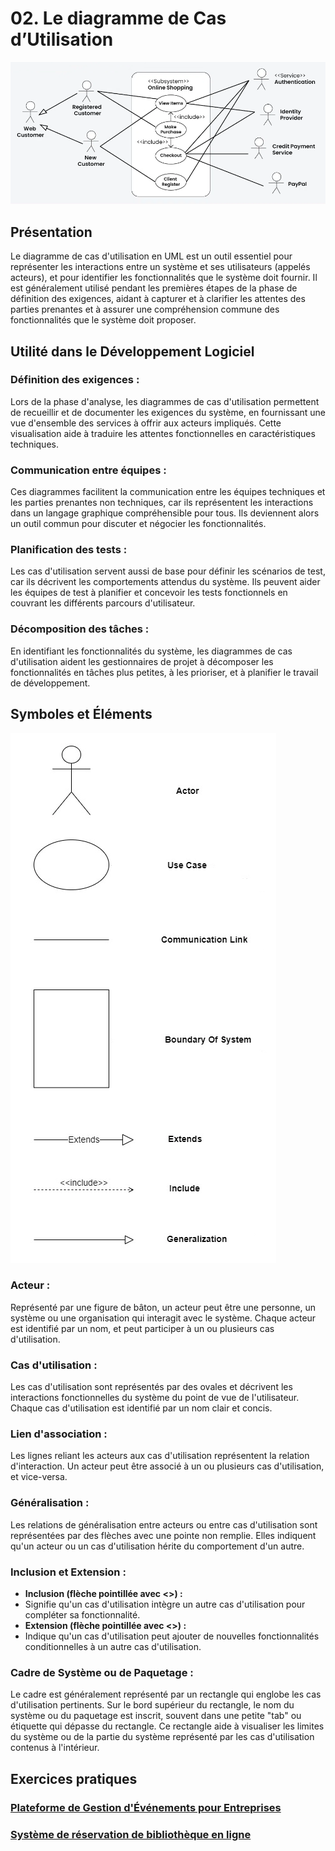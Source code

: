 # 02. Le diagramme de Cas d’Utilisation

![02-example.png](../images/02-example.png)

## Présentation

Le diagramme de cas d'utilisation en UML est un outil essentiel pour représenter les interactions entre un système et
ses utilisateurs (appelés acteurs), et pour identifier les fonctionnalités que le système doit fournir. Il est
généralement utilisé pendant les premières étapes de la phase de définition des exigences, aidant à capturer et à
clarifier les attentes des parties prenantes et à assurer une compréhension commune des fonctionnalités que le système
doit proposer.

## Utilité dans le Développement Logiciel

### Définition des exigences :

Lors de la phase d'analyse, les diagrammes de cas d'utilisation permettent de recueillir et de documenter les exigences
du système, en fournissant une vue d'ensemble des services à offrir aux acteurs impliqués. Cette visualisation aide à
traduire les attentes fonctionnelles en caractéristiques techniques.

### Communication entre équipes :

Ces diagrammes facilitent la communication entre les équipes techniques et les parties prenantes non techniques, car ils
représentent les interactions dans un langage graphique compréhensible pour tous. Ils deviennent alors un outil commun
pour discuter et négocier les fonctionnalités.

### Planification des tests :

Les cas d'utilisation servent aussi de base pour définir les scénarios de test, car ils décrivent les comportements
attendus du système. Ils peuvent aider les équipes de test à planifier et concevoir les tests fonctionnels en couvrant
les différents parcours d'utilisateur.

### Décomposition des tâches :

En identifiant les fonctionnalités du système, les diagrammes de cas d'utilisation aident les gestionnaires de projet à
décomposer les fonctionnalités en tâches plus petites, à les prioriser, et à planifier le travail de développement.

## Symboles et Éléments

![02-symbols.png](../images/02-symbols.png)

### Acteur :

Représenté par une figure de bâton, un acteur peut être une personne, un système ou une organisation qui interagit avec
le système. Chaque acteur est identifié par un nom, et peut participer à un ou plusieurs cas d'utilisation.

### Cas d'utilisation :

Les cas d'utilisation sont représentés par des ovales et décrivent les interactions fonctionnelles du système du point
de vue de l'utilisateur. Chaque cas d'utilisation est identifié par un nom clair et concis.

### Lien d'association :

Les lignes reliant les acteurs aux cas d'utilisation représentent la relation d'interaction. Un acteur peut être associé
à un ou plusieurs cas d'utilisation, et vice-versa.

### Généralisation :

Les relations de généralisation entre acteurs ou entre cas d'utilisation sont représentées par des flèches avec une
pointe non remplie. Elles indiquent qu'un acteur ou un cas d'utilisation hérite du comportement d'un autre.

### Inclusion et Extension :

- **Inclusion (flèche pointillée avec <<include>>) :**
- Signifie qu'un cas d'utilisation intègre un autre cas d'utilisation pour compléter sa fonctionnalité.
- **Extension (flèche pointillée avec <<extend>>) :**
- Indique qu'un cas d'utilisation peut ajouter de nouvelles fonctionnalités conditionnelles à un autre cas
  d'utilisation.

### Cadre de Système ou de Paquetage :

Le cadre est généralement représenté par un rectangle qui englobe les cas d'utilisation pertinents. Sur le bord
supérieur du rectangle, le nom du système ou du paquetage est inscrit, souvent dans une petite "tab" ou étiquette qui
dépasse du rectangle. Ce rectangle aide à visualiser les limites du système ou de la partie du système représenté par
les cas d'utilisation contenus à l'intérieur.

## Exercices pratiques

### [Plateforme de Gestion d'Événements pour Entreprises](../Exercices/E%CC%81nonce%CC%81/02%20-%20Cas%20d%27Utilisation%20-%20Exercice%201.md)

### [Système de réservation de bibliothèque en ligne](../Exercices/E%CC%81nonce%CC%81/02%20-%20Cas%20d%27utilisation%20-%20Exercice%202.md)
